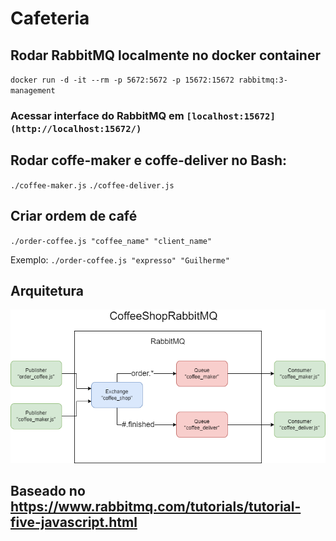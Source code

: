 # Cafeteria

## Rodar RabbitMQ localmente no docker container
`docker run -d -it --rm -p 5672:5672 -p 15672:15672 rabbitmq:3-management`
### Acessar interface do RabbitMQ em `[localhost:15672](http://localhost:15672/)`

## Rodar coffe-maker e coffe-deliver no Bash:
`./coffee-maker.js`
`./coffee-deliver.js`

## Criar ordem de café
`./order-coffee.js "coffee_name" "client_name"`

Exemplo: `./order-coffee.js "expresso" "Guilherme"`

## Arquitetura
![Arquitetura](./CoffeeShopArchitecture.png)

## Baseado no https://www.rabbitmq.com/tutorials/tutorial-five-javascript.html